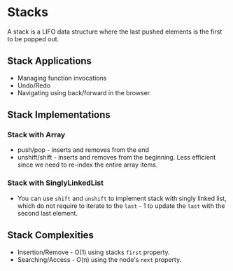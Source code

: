 # Stacks

A stack is a LIFO data structure where the last pushed elements is the first to be popped out.

## Stack Applications

- Managing function invocations
- Undo/Redo
- Navigating using back/forward in the browser.

## Stack Implementations

### Stack with Array

- push/pop - inserts and removes from the end
- unshift/shift - inserts and removes from the beginning. Less efficient since we need to re-index the entire array items.

### Stack with SinglyLinkedList

- You can use `shift` and `unshift` to implement stack with singly linked list, which do not require to iterate to the `last` - 1 to update the `last` with the second last element.

## Stack Complexities

- Insertion/Remove - O(1) using stacks `first` property.
- Searching/Access - O(n) using the node's `next` property.
